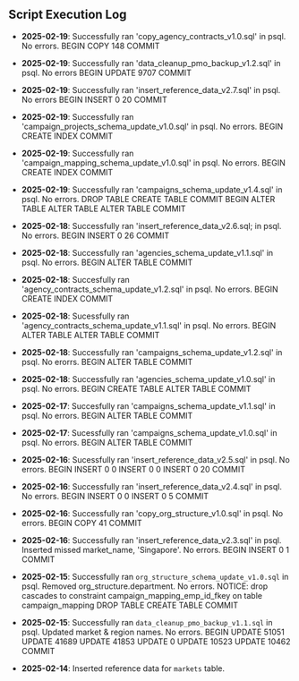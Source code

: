 ## Script Execution Log
- **2025-02-19**: Successfully ran 'copy_agency_contracts_v1.0.sql' in psql. No errors.
BEGIN
COPY 148
COMMIT

- **2025-02-19**: Successfully ran 'data_cleanup_pmo_backup_v1.2.sql' in psql. No errors
BEGIN
UPDATE 9707
COMMIT

- **2025-02-19**: Successfully ran 'insert_reference_data_v2.7.sql' in psql. No errors
BEGIN
INSERT 0 20
COMMIT

- **2025-02-19**: Successfully ran 'campaign_projects_schema_update_v1.0.sql' in psql. No errors.
BEGIN
CREATE INDEX
COMMIT

- **2025-02-19**: Successfully ran 'campaign_mapping_schema_update_v1.0.sql' in psql. No errors.
BEGIN
CREATE INDEX
COMMIT

- **2025-02-19**: Successfully ran 'campaigns_schema_update_v1.4.sql' in psql. No errors.
DROP TABLE
CREATE TABLE
COMMIT
BEGIN
ALTER TABLE
ALTER TABLE
ALTER TABLE
COMMIT

- **2025-02-18**: Successfully ran 'insert_reference_data_v2.6.sql; in psql. No errors.
BEGIN
INSERT 0 26
COMMIT

- **2025-02-18**: Successfully ran 'agencies_schema_update_v1.1.sql' in psql. No errors.
BEGIN
ALTER TABLE
COMMIT

- **2025-02-18**: Succesfully ran 'agency_contracts_schema_update_v1.2.sql' in psql. No errors.
BEGIN
CREATE INDEX
COMMIT

- **2025-02-18**: Sucessfully ran 'agency_contracts_schema_update_v1.1.sql' in psql. No errors.
BEGIN
ALTER TABLE
ALTER TABLE
COMMIT

- **2025-02-18**: Successfully ran 'campaigns_schema_update_v1.2.sql' in psql. No erorrs.
BEGIN
ALTER TABLE
COMMIT

- **2025-02-18**: Successfully ran 'agencies_schema_update_v1.0.sql' in psql. No errors.
BEGIN
CREATE TABLE
ALTER TABLE
COMMIT

- **2025-02-17**: Succesfully ran 'campaigns_schema_update_v1.1.sql' in psql. No errors.
BEGIN
ALTER TABLE
COMMIT

- **2025-02-17**: Sucessfully ran 'campaigns_schema_update_v1.0.sql' in psql. No errors.
BEGIN
ALTER TABLE
COMMIT

- **2025-02-16**: Sucessfully ran 'insert_reference_data_v2.5.sql' in psql. No errors.
BEGIN
INSERT 0 0
INSERT 0 0
INSERT 0 20
COMMIT

- **2025-02-16**: Successfully ran 'insert_reference_data_v2.4.sql' in psql. No errors.
BEGIN
INSERT 0 0
INSERT 0 5
COMMIT

- **2025-02-16**: Successfully ran 'copy_org_structure_v1.0.sql' in psql. No errors.
BEGIN
COPY 41
COMMIT

- **2025-02-16**: Successfully ran 'insert_reference_data_v2.3.sql' in psql. Inserted missed market_name, 'Singapore'. No errors.
BEGIN
INSERT 0 1
COMMIT

- **2025-02-15**: Successfully ran `org_structure_schema_update_v1.0.sql` in psql. Removed org_structure.department. No errors.
NOTICE: drop cascades to constraint campaign_mapping_emp_id_fkey on table campaign_mapping
DROP TABLE
CREATE TABLE
COMMIT

- **2025-02-15**: Successfully ran `data_cleanup_pmo_backup_v1.1.sql` in psql. Updated market & region names. No errors.
BEGIN
UPDATE 51051
UPDATE 41689
UPDATE 41853
UPDATE 0
UPDATE 10523
UPDATE 10462
COMMIT
  
- **2025-02-14**: Inserted reference data for `markets` table.
